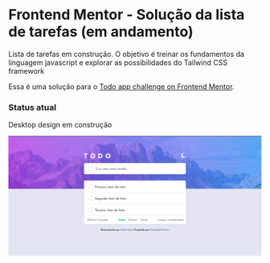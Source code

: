 # Frontend Mentor - Solução da lista de tarefas (em andamento)

Lista de tarefas em construção. O objetivo é treinar os fundamentos da linguagem javascript e explorar as possibilidades do Tailwind CSS framework

Essa é uma solução para o [Todo app challenge on Frontend Mentor](https://www.frontendmentor.io/challenges/todo-app-Su1_KokOW). 

### Status atual

Desktop design em construção

![](images/print2%20Desktop%20design%20in%20progress.png)